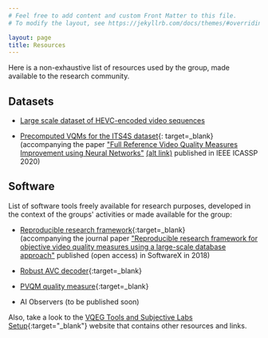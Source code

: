 ```yaml
---
# Feel free to add content and custom Front Matter to this file.
# To modify the layout, see https://jekyllrb.com/docs/themes/#overriding-theme-defaults

layout: page
title: Resources
---
```


Here is a non-exhaustive list of resources used by the group, made available to the research community.

## Datasets

* [Large scale dataset of HEVC-encoded video sequences]({{site.baseurl}}/resources/large_scale_dataset_HEVC)

* [Precomputed VQMs for the ITS4S dataset](https://media.polito.it/its4s/){: target=_blank}  
  (accompanying the paper ["Full Reference Video Quality Measures Improvement using Neural Networks"](http://dx.doi.org/10.1109/ICASSP40776.2020.9053739) [(alt link)](http://hdl.handle.net/11583/2840345) published in IEEE ICASSP 2020)


## Software

List of software tools freely available for research purposes, developed in the context of the groups' activities or made available for the group:

* [Reproducible research framework](https://github.com/ElsevierSoftwareX/SOFTX-D-17-00069){:target=_blank}  
  (accompanying the journal paper ["Reproducible research framework for objective video quality measures using a large-scale database approach"](http://dx.doi.org/10.1016/j.softx.2017.09.004) published (open access) in SoftwareX in 2018)

* [Robust AVC decoder](https://media.polito.it/jeg){:target=_blank}

* [PVQM quality measure](https://media.polito.it/jeg){:target=_blank}

* AI Observers (to be published soon)

Also, take a look to the [VQEG Tools and Subjective Labs Setup](https://vqeg.github.io/software-tools/){:target="_blank"} website that contains other resources and links.

